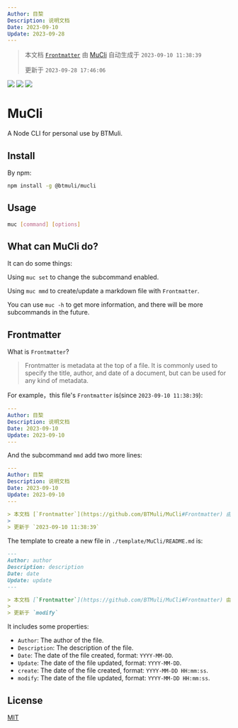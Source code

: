 ```yaml
---
Author: 目棃
Description: 说明文档
Date: 2023-09-10
Update: 2023-09-28
---
```


> 本文档 [`Frontmatter`](https://github.com/BTMuli/MuCli#Frontmatter) 由 [MuCli](https://github.com/BTMuli/Mucli) 自动生成于 `2023-09-10 11:38:39`
>
> 更新于 `2023-09-28 17:46:06`

[![](https://img.shields.io/github/license/BTMuli/MuCli?style=for-the-badge)](./LICENSE) ![](https://img.shields.io/github/package-json/v/btmuli/mucli?style=for-the-badge) ![](https://img.shields.io/github/last-commit/btmuli/mucli?style=for-the-badge)

# MuCli

A Node CLI for personal use by BTMuli.

## Install

By npm:

```bash
npm install -g @btmuli/mucli
```

## Usage

```bash
muc [command] [options]
```

## What can MuCli do?

It can do some things:

Using `muc set` to change the subcommand enabled.

Using `muc mmd` to create/update a markdown file with `Frontmatter`.

You can use `muc -h` to get more information, and there will be more subcommands in the future.

## Frontmatter

What is `Frontmatter`?

> Frontmatter is metadata at the top of a file. It is commonly used to specify the title, author, and date of a document, but can be used for any kind of metadata.

For example，this file's `Frontmatter` is(since `2023-09-10 11:38:39`):

```yaml
---
Author: 目棃
Description: 说明文档
Date: 2023-09-10
Update: 2023-09-10
---
```

And the subcommand `mmd` add two more lines:

```yaml
---
Author: 目棃
Description: 说明文档
Date: 2023-09-10
Update: 2023-09-10
---

> 本文档 [`Frontmatter`](https://github.com/BTMuli/MuCli#Frontmatter) 由 [MuCli](https://github.com/BTMuli/Mucli) 自动生成于 `2023-09-10 11:38:39`
>
> 更新于 `2023-09-10 11:38:39`
```

The template to create a new file in `./template/MuCli/README.md` is:

```markdown
---
Author: author
Description: description
Date: date
Update: update
---

> 本文档 [`Frontmatter`](https://github.com/BTMuli/MuCli#Frontmatter) 由 [MuCli](https://github.com/BTMuli/Mucli) 自动生成于 `create`
>
> 更新于 `modify`
```

It includes some properties:

- `Author`: The author of the file.
- `Description`: The description of the file.
- `Date`: The date of the file created, format: `YYYY-MM-DD`.
- `Update`: The date of the file updated, format: `YYYY-MM-DD`.
- `create`: The date of the file created, format: `YYYY-MM-DD HH:mm:ss`.
- `modify`: The date of the file updated, format: `YYYY-MM-DD HH:mm:ss`.

## License

[MIT](./LICENSE)
